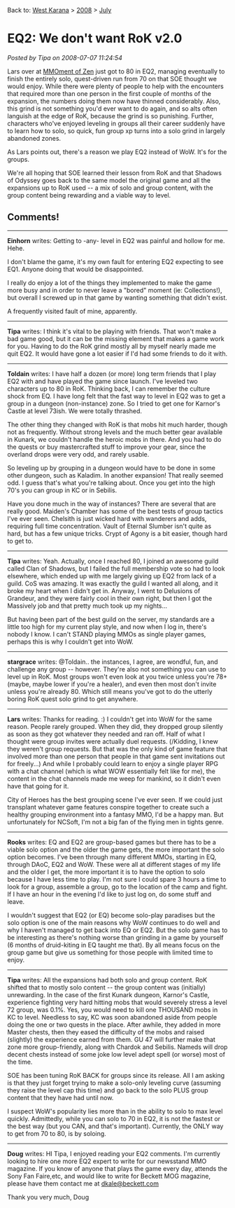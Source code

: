 Back to: [West Karana](/posts/westkarana.md) > [2008](/posts/2008/westkarana.md) > [July](./westkarana.md)
# EQ2: We don't want RoK v2.0

*Posted by Tipa on 2008-07-07 11:24:54*

Lars over at [MMOment of Zen](http://mmomentofzen.blogspot.com/2008/07/back-in-saddle-again.html) just got to 80 in EQ2, managing eventually to finish the entirely solo, quest-driven run from 70 on that SOE thought we would enjoy. While there were plenty of people to help with the encounters that required more than one person in the first couple of months of the expansion, the numbers doing them now have thinned considerably. Also, this grind is not something you'd ever want to do again, and so alts often languish at the edge of RoK, because the grind is so punishing. Further, characters who've enjoyed leveling in groups all their career suddenly have to learn how to solo, so quick, fun group xp turns into a solo grind in largely abandoned zones.

As Lars points out, there's a reason we play EQ2 instead of WoW. It's for the groups.

We're all hoping that SOE learned their lesson from RoK and that Shadows of Odyssey goes back to the same model the original game and all the expansions up to RoK used -- a mix of solo and group content, with the group content being rewarding and a viable way to level.

## Comments!

---

**Einhorn** writes: Getting to -any- level in EQ2 was painful and hollow for me. Hehe.

I don't blame the game, it's my own fault for entering EQ2 expecting to see EQ1. Anyone doing that would be disappointed.

I really do enjoy a lot of the things they implemented to make the game more busy and in order to never leave a "bored" moment (ie: Collections!), but overall I screwed up in that game by wanting something that didn't exist.

A frequently visited fault of mine, apparently.

---

**Tipa** writes: I think it's vital to be playing with friends. That won't make a bad game good, but it can be the missing element that makes a game work for you. Having to do the RoK grind mostly all by myself nearly made me quit EQ2. It would have gone a lot easier if I'd had some friends to do it with.

---

**Toldain** writes: I have half a dozen (or more) long term friends that I play EQ2 with and have played the game since launch. I've leveled two characters up to 80 in RoK. Thinking back, I can remember the culture shock from EQ. I have long felt that the fast way to level in EQ2 was to get a group in a dungeon (non-instance) zone. So I tried to get one for Karnor's Castle at level 73ish. We were totally thrashed. 

The other thing they changed with RoK is that mobs hit much harder, though not as frequently. Without strong levels and the much better gear available in Kunark, we couldn't handle the heroic mobs in there. And you had to do the quests or buy mastercrafted stuff to improve your gear, since the overland drops were very odd, and rarely usable. 

So leveling up by grouping in a dungeon would have to be done in some other dungeon, such as Kaladim. In another expansion! That really seemed odd. I guess that's what you're talking about. Once you get into the high 70's you can group in KC or in Sebilis.

Have you done much in the way of instances? There are several that are really good. Maiden's Chamber has some of the best tests of group tactics I've ever seen. Chelsith is just wicked hard with wanderers and adds, requiring full time concentration. Vault of Eternal Slumber isn't quite as hard, but has a few unique tricks. Crypt of Agony is a bit easier, though hard to get to.

---

**Tipa** writes: Yeah. Actually, once I reached 80, I joined an awesome guild called Clan of Shadows, but I failed the full membership vote so had to look elsewhere, which ended up with me largely giving up EQ2 from lack of a guild. CoS was amazing. It was exactly the guild I wanted all along, and it broke my heart when I didn't get in. Anyway, I went to Delusions of Grandeur, and they were fairly cool in their own right, but then I got the Massively job and that pretty much took up my nights...

But having been part of the best guild on the server, my standards are a little too high for my current play style, and now when I log in, there's nobody I know. I can't STAND playing MMOs as single player games, perhaps this is why I couldn't get into WoW.

---

**stargrace** writes: @Toldain.. the instances, I agree, are wondful, fun, and challenge any group -- however.
They're also not something you can use to level up in RoK. Most groups won't even look at you twice unless you're 78+ (maybe, maybe lower if you're a healer), and even then most don't invite unless you're already 80. Which still means you've got to do the utterly boring RoK quest solo grind to get anywhere.

---

**Lars** writes: Thanks for reading. :) I couldn't get into WoW for the same reason. People rarely grouped. When they did, they dropped group silently as soon as they got whatever they needed and ran off. Half of what I thought were group invites were actually duel requests. (/Kidding, I knew they weren't group requests. But that was the only kind of game feature that involved more than one person that people in that game sent invitations out for freely...) And while I probably could learn to enjoy a single player RPG with a chat channel (which is what WOW essentially felt like for me), the content in the chat channels made me weep for mankind, so it didn't even have that going for it.

City of Heroes has the best grouping scene I've ever seen. If we could just transplant whatever game features conspire together to create such a healthy grouping environment into a fantasy MMO, I'd be a happy man. But unfortunately for NCSoft, I'm not a big fan of the flying men in tights genre.

---

**Rooks** writes: EQ and EQ2 are group-based games but there has to be a viable solo option and the older the game gets, the more important the solo option becomes. I've been through many different MMOs, starting in EQ, through DAoC, EQ2 and WoW. These were all at different stages of my life and the older I get, the more important it is to have the option to solo because I have less time to play. I'm not sure I could spare 3 hours a time to look for a group, assemble a group, go to the location of the camp and fight. If I have an hour in the evening I'd like to just log on, do some stuff and leave.

I wouldn't suggest that EQ2 (or EQ) become solo-play paradises but the solo option is one of the main reasons why WoW continues to do well and why I haven't managed to get back into EQ or EQ2. But the solo game has to be interesting as there's nothing worse than grinding in a game by yourself (6 months of druid-kiting in EQ taught me that). By all means focus on the group game but give us something for those people with limited time to enjoy.

---

**Tipa** writes: All the expansions had both solo and group content. RoK shifted that to mostly solo content -- the group content was (initially) unrewarding. In the case of the first Kunark dungeon, Karnor's Castle, experience fighting very hard hitting mobs that would severely stress a level 72 group, was 0.1%. Yes, you would need to kill one THOUSAND mobs in KC to level. Needless to say, KC was soon abandoned aside from people doing the one or two quests in the place. After awhile, they added in more Master chests, then they eased the difficulty of the mobs and raised (slightly) the experience earned from them. GU 47 will further make that zone more group-friendly, along with Chardok and Sebilis. Nameds will drop decent chests instead of some joke low level adept spell (or worse) most of the time.

SOE has been tuning RoK BACK for groups since its release. All I am asking is that they just forget trying to make a solo-only leveling curve (assuming they raise the level cap this time) and go back to the solo PLUS group content that they have had until now.

I suspect WoW's popularity lies more than in the ability to solo to max level quickly. Admittedly, while you can solo to 70 in EQ2, it is not the fastest or the best way (but you CAN, and that's important). Currently, the ONLY way to get from 70 to 80, is by soloing.

---

**Doug** writes: HI Tipa,
I enjoyed reading your EQ2 comments. I'm currently looking to hire one more EQ2 expert to write for our newsstand MMO magazine. If you know of anyone that plays the game every day, attends the Sony Fan Faire,etc, and would like to write for Beckett MOG magazine, please have them contact me at dkale@beckett.com

Thank you very much,
Doug

